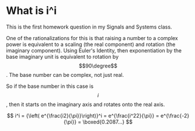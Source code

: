 # What is i^i

This is the first homework question in my Signals and Systems class.

One of the rationalizations for this is that raising a number to a complex power is equivalent to a scaling (the real component) and rotation (the imaginary component). Using Euler's Identity, then exponentiation by the base imaginary unit is equivalent to rotation by $$90\degree$$. The base number can be complex, not just real.&#x20;

So if the base number in this case is $$i$$, then it starts on the imaginary axis and rotates onto the real axis.&#x20;

$$
i^i = {\left( e^{\frac{i2}{\pi}}\right)}^i = e^{\frac{i^22}{\pi}} = e^{\frac{-2}{\pi}} = \boxed{0.2087...}
$$

